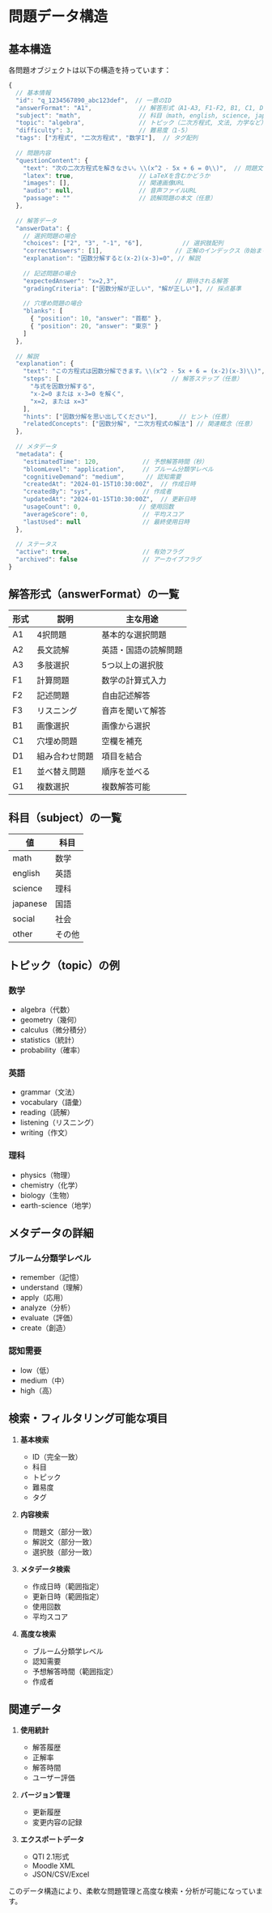# 問題データ構造

## 基本構造

各問題オブジェクトは以下の構造を持っています：

```javascript
{
  // 基本情報
  "id": "q_1234567890_abc123def",  // 一意のID
  "answerFormat": "A1",             // 解答形式（A1-A3, F1-F2, B1, C1, D1, E1, G1など）
  "subject": "math",                // 科目（math, english, science, japanese, social, other）
  "topic": "algebra",               // トピック（二次方程式, 文法, 力学など）
  "difficulty": 3,                  // 難易度（1-5）
  "tags": ["方程式", "二次方程式", "数学I"],  // タグ配列
  
  // 問題内容
  "questionContent": {
    "text": "次の二次方程式を解きなさい。\\(x^2 - 5x + 6 = 0\\)",  // 問題文
    "latex": true,                  // LaTeXを含むかどうか
    "images": [],                   // 関連画像URL
    "audio": null,                  // 音声ファイルURL
    "passage": ""                   // 読解問題の本文（任意）
  },
  
  // 解答データ
  "answerData": {
    // 選択問題の場合
    "choices": ["2", "3", "-1", "6"],           // 選択肢配列
    "correctAnswers": [1],                    // 正解のインデックス（0始まり）
    "explanation": "因数分解すると(x-2)(x-3)=0", // 解説
    
    // 記述問題の場合
    "expectedAnswer": "x=2,3",                // 期待される解答
    "gradingCriteria": ["因数分解が正しい", "解が正しい"], // 採点基準
    
    // 穴埋め問題の場合
    "blanks": [
      { "position": 10, "answer": "首都" },
      { "position": 20, "answer": "東京" }
    ]
  },
  
  // 解説
  "explanation": {
    "text": "この方程式は因数分解できます。\\(x^2 - 5x + 6 = (x-2)(x-3)\\)",  // 解説文
    "steps": [                               // 解答ステップ（任意）
      "与式を因数分解する",
      "x-2=0 または x-3=0 を解く",
      "x=2, または x=3"
    ],
    "hints": ["因数分解を思い出してください"],      // ヒント（任意）
    "relatedConcepts": ["因数分解", "二次方程式の解法"] // 関連概念（任意）
  },
  
  // メタデータ
  "metadata": {
    "estimatedTime": 120,            // 予想解答時間（秒）
    "bloomLevel": "application",     // ブルーム分類学レベル
    "cognitiveDemand": "medium",      // 認知需要
    "createdAt": "2024-01-15T10:30:00Z",  // 作成日時
    "createdBy": "sys",              // 作成者
    "updatedAt": "2024-01-15T10:30:00Z",  // 更新日時
    "usageCount": 0,                // 使用回数
    "averageScore": 0,               // 平均スコア
    "lastUsed": null                 // 最終使用日時
  },
  
  // ステータス
  "active": true,                    // 有効フラグ
  "archived": false                  // アーカイブフラグ
}
```

## 解答形式（answerFormat）の一覧

| 形式 | 説明 | 主な用途 |
|------|------|----------|
| A1 | 4択問題 | 基本的な選択問題 |
| A2 | 長文読解 | 英語・国語の読解問題 |
| A3 | 多肢選択 | 5つ以上の選択肢 |
| F1 | 計算問題 | 数学の計算式入力 |
| F2 | 記述問題 | 自由記述解答 |
| F3 | リスニング | 音声を聞いて解答 |
| B1 | 画像選択 | 画像から選択 |
| C1 | 穴埋め問題 | 空欄を補充 |
| D1 | 組み合わせ問題 | 項目を結合 |
| E1 | 並べ替え問題 | 順序を並べる |
| G1 | 複数選択 | 複数解答可能 |

## 科目（subject）の一覧

| 値 | 科目 |
|----|------|
| math | 数学 |
| english | 英語 |
| science | 理科 |
| japanese | 国語 |
| social | 社会 |
| other | その他 |

## トピック（topic）の例

### 数学
- algebra（代数）
- geometry（幾何）
- calculus（微分積分）
- statistics（統計）
- probability（確率）

### 英語
- grammar（文法）
- vocabulary（語彙）
- reading（読解）
- listening（リスニング）
- writing（作文）

### 理科
- physics（物理）
- chemistry（化学）
- biology（生物）
- earth-science（地学）

## メタデータの詳細

### ブルーム分類学レベル
- remember（記憶）
- understand（理解）
- apply（応用）
- analyze（分析）
- evaluate（評価）
- create（創造）

### 認知需要
- low（低）
- medium（中）
- high（高）

## 検索・フィルタリング可能な項目

1. **基本検索**
   - ID（完全一致）
   - 科目
   - トピック
   - 難易度
   - タグ

2. **内容検索**
   - 問題文（部分一致）
   - 解説文（部分一致）
   - 選択肢（部分一致）

3. **メタデータ検索**
   - 作成日時（範囲指定）
   - 更新日時（範囲指定）
   - 使用回数
   - 平均スコア

4. **高度な検索**
   - ブルーム分類学レベル
   - 認知需要
   - 予想解答時間（範囲指定）
   - 作成者

## 関連データ

1. **使用統計**
   - 解答履歴
   - 正解率
   - 解答時間
   - ユーザー評価

2. **バージョン管理**
   - 更新履歴
   - 変更内容の記録

3. **エクスポートデータ**
   - QTI 2.1形式
   - Moodle XML
   - JSON/CSV/Excel

このデータ構造により、柔軟な問題管理と高度な検索・分析が可能になっています。